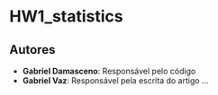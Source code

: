 # HW1_statistics

## Autores

- **Gabriel Damasceno**: Responsável pelo código
- **Gabriel Vaz**: Responsável pela escrita do artigo
...
